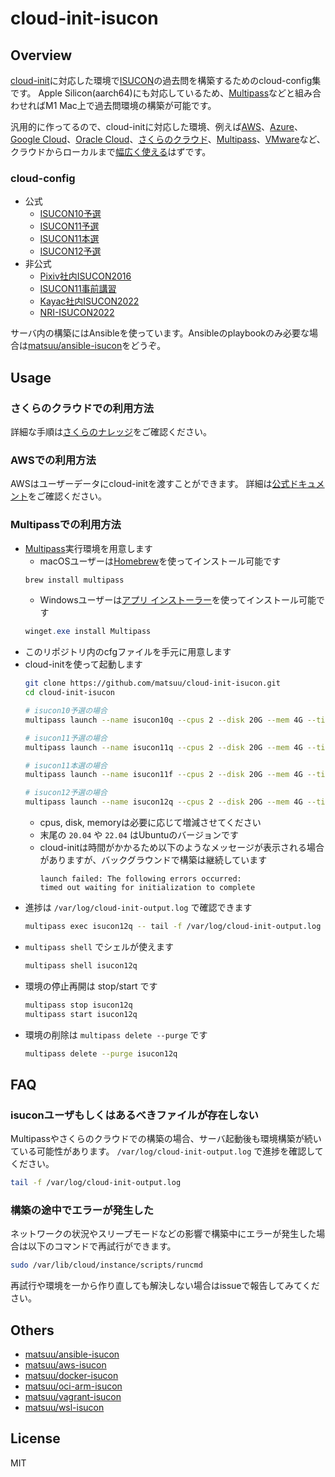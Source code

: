 # cloud-init-isucon

## Overview

[cloud-init](https://cloud-init.io/)に対応した環境で[ISUCON](http://isucon.net/)の過去問を構築するためのcloud-config集です。
Apple Silicon(aarch64)にも対応しているため、[Multipass](https://multipass.run/)などと組み合わせればM1 Mac上で過去問環境の構築が可能です。

汎用的に作ってるので、cloud-initに対応した環境、例えば[AWS](https://docs.aws.amazon.com/ja_jp/AWSEC2/latest/UserGuide/user-data.html#user-data-cloud-init)、[Azure](https://docs.microsoft.com/ja-jp/azure/virtual-machines/linux/using-cloud-init)、[Google Cloud](https://blog.woohoosvcs.com/2019/11/cloud-init-on-google-compute-engine/)、[Oracle Cloud](https://docs.oracle.com/ja-jp/iaas/Content/Compute/References/images.htm#Oracle__linux-cloud-init)、[さくらのクラウド](https://manual.sakura.ad.jp/cloud/server/cloud-init.html)、[Multipass](https://multipass.run/)、[VMware](https://kb.vmware.com/s/article/59557?lang=ja)など、クラウドからローカルまで[幅広く使える](https://cloudinit.readthedocs.io/en/latest/topics/availability.html)はずです。

### cloud-config

* 公式
  * [ISUCON10予選](https://github.com/matsuu/cloud-init-isucon/tree/main/isucon10q)
  * [ISUCON11予選](https://github.com/matsuu/cloud-init-isucon/tree/main/isucon11q)
  * [ISUCON11本選](https://github.com/matsuu/cloud-init-isucon/tree/main/isucon11f)
  * [ISUCON12予選](https://github.com/matsuu/cloud-init-isucon/tree/main/isucon12q)
* 非公式
  * [Pixiv社内ISUCON2016](https://github.com/matsuu/cloud-init-isucon/tree/main/private-isu)
  * [ISUCON11事前講習](https://github.com/matsuu/cloud-init-isucon/tree/main/isucon11-prior)
  * [Kayac社内ISUCON2022](https://github.com/matsuu/cloud-init-kayac-isucon-2022)
  * [NRI-ISUCON2022](https://github.com/matsuu/cloud-init-isucon/tree/main/nri-isucon2022)

サーバ内の構築にはAnsibleを使っています。Ansibleのplaybookのみ必要な場合は[matsuu/ansible-isucon](https://github.com/matsuu/ansible-isucon)をどうぞ。

## Usage

### さくらのクラウドでの利用方法

詳細な手順は[さくらのナレッジ](https://knowledge.sakura.ad.jp/31520/)をご確認ください。

### AWSでの利用方法

AWSはユーザーデータにcloud-initを渡すことができます。
詳細は[公式ドキュメント](https://docs.aws.amazon.com/ja_jp/AWSEC2/latest/UserGuide/user-data.html#user-data-cloud-init)をご確認ください。

### Multipassでの利用方法

* [Multipass](https://multipass.run/)実行環境を用意します
  * macOSユーザーは[Homebrew](https://brew.sh/)を使ってインストール可能です
  ```sh
  brew install multipass
  ```
  * Windowsユーザーは[アプリ インストーラー](https://apps.microsoft.com/store/detail/app-installer/9NBLGGH4NNS1)を使ってインストール可能です
  ```powershell
  winget.exe install Multipass
  ```
* このリポジトリ内のcfgファイルを手元に用意します
* cloud-initを使って起動します
  ```sh
  git clone https://github.com/matsuu/cloud-init-isucon.git
  cd cloud-init-isucon

  # isucon10予選の場合
  multipass launch --name isucon10q --cpus 2 --disk 20G --mem 4G --timeout 60 --cloud-init isucon10q/isucon10q.cfg 20.04

  # isucon11予選の場合
  multipass launch --name isucon11q --cpus 2 --disk 20G --mem 4G --timeout 60 --cloud-init isucon11q/isucon11q.cfg 20.04

  # isucon11本選の場合
  multipass launch --name isucon11f --cpus 2 --disk 20G --mem 4G --timeout 60 --cloud-init isucon11f/isucon11f.cfg 20.04

  # isucon12予選の場合
  multipass launch --name isucon12q --cpus 2 --disk 20G --mem 4G --timeout 60 --cloud-init isucon12q/isucon12q.cfg 22.04
  ```
  * cpus, disk, memoryは必要に応じて増減させてください
  * 末尾の `20.04` や `22.04` はUbuntuのバージョンです
  * cloud-initは時間がかかるため以下のようなメッセージが表示される場合がありますが、バックグラウンドで構築は継続しています
    ```
    launch failed: The following errors occurred:
    timed out waiting for initialization to complete
    ```
* 進捗は `/var/log/cloud-init-output.log` で確認できます
  ```sh
  multipass exec isucon12q -- tail -f /var/log/cloud-init-output.log
  ```
* `multipass shell` でシェルが使えます
  ```sh
  multipass shell isucon12q
  ```
* 環境の停止再開は stop/start です
  ```sh
  multipass stop isucon12q
  multipass start isucon12q
  ```
* 環境の削除は `multipass delete --purge` です
  ```sh
  multipass delete --purge isucon12q
  ```

## FAQ

### isuconユーザもしくはあるべきファイルが存在しない

Multipassやさくらのクラウドでの構築の場合、サーバ起動後も環境構築が続いている可能性があります。
`/var/log/cloud-init-output.log` で進捗を確認してください。

```sh
tail -f /var/log/cloud-init-output.log
```

### 構築の途中でエラーが発生した

ネットワークの状況やスリープモードなどの影響で構築中にエラーが発生した場合は以下のコマンドで再試行ができます。

```sh
sudo /var/lib/cloud/instance/scripts/runcmd
```

再試行や環境を一から作り直しても解決しない場合はissueで報告してみてください。

## Others

* [matsuu/ansible-isucon](https://github.com/matsuu/ansible-isucon)
* [matsuu/aws-isucon](https://github.com/matsuu/aws-isucon)
* [matsuu/docker-isucon](https://github.com/matsuu/docker-isucon)
* [matsuu/oci-arm-isucon](https://github.com/matsuu/oci-arm-isucon)
* [matsuu/vagrant-isucon](https://github.com/matsuu/vagrant-isucon)
* [matsuu/wsl-isucon](https://github.com/matsuu/wsl-isucon)

## License

MIT
